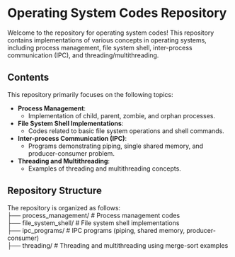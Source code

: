 
# Operating System Codes Repository

Welcome to the repository for operating system codes! This repository contains implementations of various concepts in operating systems, including process management, file system shell, inter-process communication (IPC), and threading/multithreading.

## Contents

This repository primarily focuses on the following topics:

- **Process Management**:
  - Implementation of child, parent, zombie, and orphan processes.
- **File System Shell Implementations**:
  - Codes related to basic file system operations and shell commands.
- **Inter-process Communication (IPC)**:
  - Programs demonstrating piping, single shared memory, and producer-consumer problem.
- **Threading and Multithreading**:
  - Examples of threading and multithreading concepts.

## Repository Structure

The repository is organized as follows:<br>
├── process_management/ # Process management codes<br>
├── file_system_shell/ # File system shell implementations<br>
├── ipc_programs/ # IPC programs (piping, shared memory, producer-consumer)<br>
├── threading/ # Threading and multithreading  using merge-sort examples<br>
